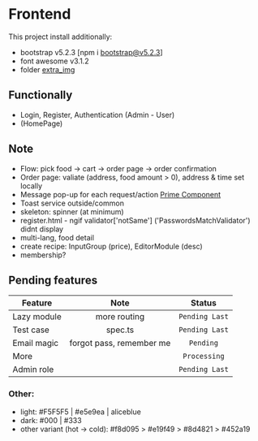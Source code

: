 # Frontend

This project install additionally:

- bootstrap v5.2.3 [npm i bootstrap@v5.2.3]
- font awesome v3.1.2
- folder [extra_img](src/assets/Extra_img/)

## Functionally

- Login, Register, Authentication (Admin - User)
- (HomePage)

## Note

- Flow: pick food -> cart -> order page -> order confirmation
- Order page: valiate (address, food amount > 0), address & time set locally
- Message pop-up for each request/action [Prime Component](https://primeng.org/toast)
- Toast service outside/common
- skeleton: spinner (at minimum)
- register.html - ngif validator['notSame'] ('PasswordsMatchValidator') didnt display
- multi-lang, food detail
- create recipe: InputGroup (price), EditorModule (desc)
- membership?

## Pending features

| Feature     |           Note           |     Status     |
| ----------- | :----------------------: | :------------: |
| Lazy module |       more routing       | `Pending Last` |
| Test case   |         spec.ts          | `Pending Last` |
| Email magic | forgot pass, remember me |   `Pending`    |
| More        |                          |  `Processing`  |
| Admin role  |                          | `Pending Last` |

### Other:

- light: #F5F5F5 | #e5e9ea | aliceblue
- dark: #000 | #333
- other variant (hot -> cold): #f8d095 > #e19f49 > #8d4821 > #452a19
